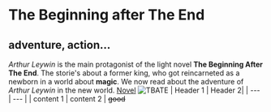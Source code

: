 # The Beginning after The End  
## adventure, action...
*Arthur Leywin* is the main protagonist of the light novel **The Beginning After The End**. The storie's about a former king, who got reincarneted as a newborn in a world about **magic**. We now read about the adventure of *Arthur Leywin* in the new world. [Novel](https://webnovelonline.com/v1/novel/the_beginning_after_the_end)
![TBATE](https://user-images.githubusercontent.com/111046453/184097084-89a1e421-da35-46b4-bb1b-35fb626ed65e.png)
| Header 1 | Header 2|
| --- | --- |
| content 1 | content 2 |
~~good~~
